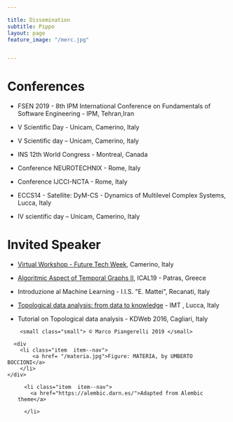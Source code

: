 ```yaml
---

title: Dissemination
subtitle: Pippo
layout: page
feature_image: "/merc.jpg"


---
```


# Conferences



- FSEN 2019 - 8th IPM International Conference on Fundamentals of Software Engineering - IPM, Tehran,Iran

- V Scientific Day - Unicam, Camerino, Italy

- V Scientific day – Unicam, Camerino, Italy

- INS 12th World Congress - Montreal, Canada 

- Conference NEUROTECHNIX - Rome, Italy

- Conference IJCCI-NCTA - Rome, Italy

- ECCS14 - Satellite: DyM-CS - Dynamics of Multilevel Complex Systems, Lucca, Italy

- IV scientific day – Unicam, Camerino, Italy





# Invited Speaker

- [Virtual Workshop - Future Tech Week](http://www.topdrim.eu/FutureTech-Week2019), Camerino, Italy

- [Algoritmic Aspect of Temporal Graphs II](http://community.dur.ac.uk/george.mertzios/Workshops/ICALP-19-Satellite/Temporal-Graphs-ICALP-2019.html), ICAL19 - Patras, Greece

- Introduzione al Machine Learning - I.I.S. "E. Mattei", Recanati, Italy

- [Topological data analysis: from data to knowledge](http://www.imtlucca.it/it/eventonew/topological-data-analysis-from-data-to-knowledge) - IMT , Lucca, Italy

- Tutorial on Topological data analysis - KDWeb 2016, Cagliari, Italy


<footer class="footer">
  <div class="container">
    <div class="copyright  typeset">
      
        <small class="small"> © Marco Piangerelli 2019 </small>
   </div>
      
      <div
        <li class="item  item--nav">
            <a href= "/materia.jpg">Figure: MATERIA, by UMBERTO BOCCIONI</a> 
        </li>
    </div>
          
       
    

    
<nav class="nav  nav--footer">
  <ul class="list list--nav">
    

      

      <li class="item  item--nav">
        <a href="https://alembic.darn.es/">Adapted from Alembic theme</a>
        
      </li>
    
  </ul>
</nav>


  </div>
</footer>








